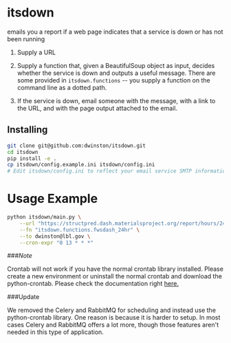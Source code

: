 # itsdown
emails you a report if a web page indicates that a service is down or has not been running


1. Supply a URL

2. Supply a function that, given a BeautifulSoup object as input, decides whether the service is down and outputs a
useful message. There are some provided in `itsdown.functions` -- you supply a function on the command line as a
dotted path.

3. If the service is down, email someone with the message, with a link to the URL, and with the page output attached to
the email.

## Installing

```bash
git clone git@github.com:dwinston/itsdown.git
cd itsdown
pip install -e .
cp itsdown/config.example.ini itsdown/config.ini
# Edit itsdown/config.ini to reflect your email service SMTP information.
```

# Usage Example

```bash
python itsdown/main.py \
    --url "https://structpred.dash.materialsproject.org/report/hours/24/" \
    --fn "itsdown.functions.fwsdash_24hr" \
    --to dwinston@lbl.gov \
    --cron-expr "0 13 * * *"
```
###<i>Note</i>

Crontab will not work if you have the normal crontab library installed. Please create a new environment or uninstall the normal crontab
and download the python-crontab. Please check the documentation right [here.](https://pypi.org/project/python-crontab/)

###Update

We removed the Celery and RabbitMQ for scheduling and instead use the python-crontab library.
One reason is because it is harder to setup. In most cases Celery and RabbitMQ
offers a lot more, though those features aren't needed in this type of application.
